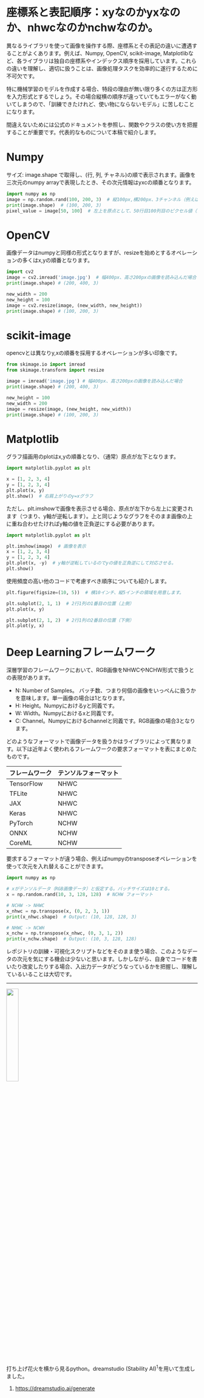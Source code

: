 # 座標系と表記順序：xyなのかyxなのか、nhwcなのかnchwなのか。

異なるライブラリを使って画像を操作する際、座標系とその表記の違いに遭遇することがよくあります。例えば、Numpy, OpenCV, scikit-image, Matplotlibなど、各ライブラリは独自の座標系やインデックス順序を採用しています。これらの違いを理解し、適切に扱うことは、画像処理タスクを効率的に遂行するために不可欠です。

特に機械学習のモデルを作成する場合、特段の理由が無い限り多くの方は正方形を入力形式とするでしょう。その場合縦横の順序が違っていてもエラーがなく動いてしまうので、「訓練できたけれど、使い物にならないモデル」に苦しむことになります。

間違えないためには公式のドキュメントを参照し、関数やクラスの使い方を把握することが重要です。代表的なものについて本稿で紹介します。

# Numpy
サイズ: image.shape で取得し、(行, 列, チャネル)の順で表示されます。画像を三次元のnumpy arrayで表現したとき、その次元情報はyxcの順番となります。

```python
import numpy as np
image = np.random.rand(100, 200, 3)  # 縦100px,横200px、3チャンネル（例えばRGB）のランダムノイズ画像を生成する
print(image.shape)  # (100, 200, 3)
pixel_value = image[50, 100]  # 左上を原点として、50行目100列目のピクセル値（色情報）を取得
```

# OpenCV
画像データはnumpyと同様の形式となりますが、resizeを始めとするオペレーションの多くはx,yの順番となります。

```python
import cv2
image = cv2.imread('image.jpg')  # 幅400px、高さ200pxの画像を読み込んだ場合
print(image.shape) # (200, 400, 3)

new_width = 200
new_height = 100
image = cv2.resize(image, (new_width, new_height))
print(image.shape) # (100, 200, 3)

```

# scikit-image 
opencvとは異なりy,xの順番を採用するオペレーションが多い印象です。

```python
from skimage.io import imread
from skimage.transform import resize

image = imread('image.jpg') # 幅400px、高さ200pxの画像を読み込んだ場合
print(image.shape) # (200, 400, 3)

new_height = 100
new_width = 200
image = resize(image, (new_height, new_width))
print(image.shape) # (100, 200, 3)
```

# Matplotlib

グラフ描画用のplotはx,yの順番となり、（通常）原点が左下となります。
```python
import matplotlib.pyplot as plt

x = [1, 2, 3, 4]
y = [1, 2, 3, 4]
plt.plot(x, y)
plt.show()  # 右肩上がりのy=xグラフ
```
ただし、plt.imshowで画像を表示させる場合、原点が左下から左上に変更されます（つまり、y軸が逆転します）。上と同じようなグラフをそのまま画像の上に重ね合わせたければy軸の値を正負逆にする必要があります。

```python
import matplotlib.pyplot as plt

plt.imshow(image)  # 画像を表示
x = [1, 2, 3, 4]
y = [1, 2, 3, 4]
plt.plot(x, -y)  # y軸が逆転しているのでyの値を正負逆にして対応させる。
plt.show()
```
使用頻度の高い他のコードで考慮すべき順序についても紹介します。
```python
plt.figure(figsize=(10, 5))  # 横10インチ、縦5インチの領域を用意します。

plt.subplot(2, 1, 1)  # 2行1列の1番目の位置（上側）
plt.plot(x, y)

plt.subplot(2, 1, 2)  # 2行1列の2番目の位置（下側）
plt.plot(y, x)
```


# Deep Learningフレームワーク
深層学習のフレームワークにおいて、RGB画像をNHWCやNCHW形式で扱うとの表現があります。

- N: Number of Samples。 バッチ数、つまり何個の画像をいっぺんに扱うかを意味します。単一画像の場合は1となります。
- H: Height。Numpyにおけるyと同義です。
- W: Width。Numpyにおけるxと同義です。
- C: Channel。Numpyにおけるchannelと同義です。RGB画像の場合3となります。

どのようなフォーマットで画像データを扱うかはライブラリによって異なります。以下は近年よく使われるフレームワークの要求フォーマットを表にまとめたものです。

| フレームワーク   | テンソルフォーマット   |
|--------------|-------------------|
| TensorFlow   | NHWC               |
| TFLite       | NHWC               |
| JAX          | NHWC               |
| Keras        | NHWC               |
| PyTorch      | NCHW               |
| ONNX         | NCHW               |
| CoreML       | NCHW               |


要求するフォーマットが違う場合、例えばnumpyのtransposeオペレーションを使って次元を入れ替えることができます。

```python
import numpy as np

# xがテンソルデータ（RGB画像データ）と仮定する。バッチサイズは10とする。
x = np.random.rand(10, 3, 128, 128)  # NCHW フォーマット

# NCHW -> NHWC
x_nhwc = np.transpose(x, (0, 2, 3, 1))
print(x_nhwc.shape)  # Output: (10, 128, 128, 3)

# NHWC -> NCWH
x_nchw = np.transpose(x_nhwc, (0, 3, 1, 2))
print(x_nchw.shape)  # Output: (10, 3, 128, 128)
```

レポジトリの訓練・可視化スクリプトなどをそのまま使う場合、このようなデータの次元を気にする機会は少ないと思います。しかしながら、自身でコードを書いたり改変したりする場合、入出力データがどうなっているかを把握し、理解しているいることは大切です。

---



<img src=https://cdn.jsdelivr.net/gh/phytometrics/plant_phenotyping_python@main/assets/69d1a3f36713caefbe55702e304a27d7afa09254ceec62a7b35e7b2a56bf793d.png width=25%>

打ち上げ花火を横から見るpython。dreamstudio (Stability AI)<sup>1</sup>を用いて生成しました。
1. https://dreamstudio.ai/generate
